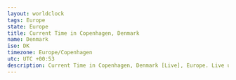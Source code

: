 ```yaml
---
layout: worldclock
tags: Europe
state: Europe
title: Current Time in Copenhagen, Denmark
name: Denmark
iso: DK
timezone: Europe/Copenhagen
utc: UTC +00:53
description: Current Time in Copenhagen, Denmark [Live], Europe. Live update now time in Copenhagen, timezone Europe/Copenhagen, UTC +00:53, Country ISO code & Current Local Time.
---
```


